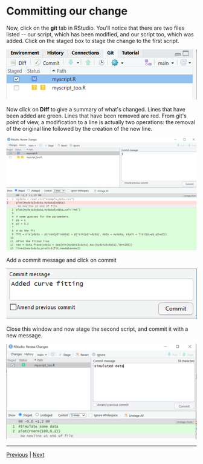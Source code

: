 # Committing our change

Now, click on the **git** tab in RStudio. You'll notice that there are two files listed -- our script, which has been modified, and our script too, which was added. Click on the staged box to stage the change to the first script.

![](./assets/git_changed.png)

Now click on  **Diff** to give a summary of what's changed. Lines that have been added are green. Lines that have been removed are red. From git's point of view, a modification to a line is actually two operations: the removal of the original line followed by the creation of the new line.

![](./assets/git_diff.png)

Add a commit message and click on commit

![](./assets/git_commit_message2.png)

Close this window and now stage the second script, and commit it with a new message.

![](./assets/git_commit_message3.png)


***

[Previous](./making_change.md) | [Next](./viewing_history.md)
